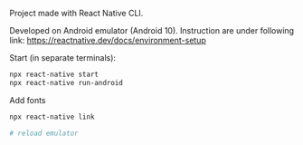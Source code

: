 Project made with React Native CLI.

Developed on Android emulator (Android 10). Instruction are under following link: https://reactnative.dev/docs/environment-setup

Start (in separate terminals):
```bash
npx react-native start
npx react-native run-android
```

Add fonts
```bash
npx react-native link

# reload emulator
```